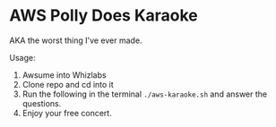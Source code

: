 # AWS Polly Does Karaoke
AKA the worst thing I've ever made.

Usage:

1. Awsume into Whizlabs
2. Clone repo and cd into it
3. Run the following in the terminal `./aws-karaoke.sh` and answer the questions.
4. Enjoy your free concert.